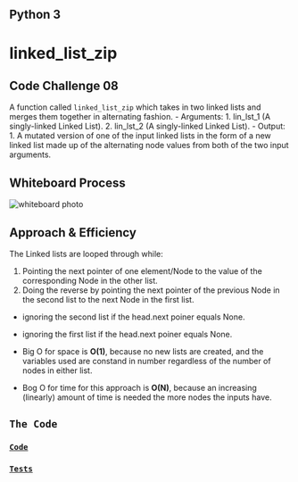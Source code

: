 ## Python 3

# **linked_list_zip**

## Code Challenge 08

A function called `linked_list_zip` which takes in two linked lists and merges them together in alternating fashion.
    - Arguments:
        1. lin_lst_1 (A singly-linked Linked List).
        2. lin_lst_2 (A singly-linked Linked List).
    - Output:
        1. A mutated version of one of the input linked lists in the form of
           a new linked list made up of the alternating node values from both of the two input arguments.

## Whiteboard Process

![whiteboard photo](./Documentation/lists_zipper.PNG)

## Approach & Efficiency

The Linked lists are looped through while:

1. Pointing the next pointer of one element/Node to the value of the corresponding Node in the other list.
2. Doing the reverse by pointing the next pointer of the previous Node in the second list to the next Node in the first list. 

- ignoring the second list if the head.next poiner equals None.
- ignoring the first list if the head.next poiner equals None.

- Big O for space is **O(1)**, because no new lists are created, and the variables used are constand in number
  regardless of the number of nodes in either list.
- Bog O for time for this approach is **O(N)**, because an increasing (linearly) amount of time is needed the more nodes
  the inputs have.


[//]: # ( using a *`While`* Loop & *`If-elif-else`* statements)

[//]: # (Kepping it as simple as possible, the floor division &#40;`//`&#41; was used to determine where the middle of the original/input list is, and compare the key with the item at that index.)

## **`The Code`**
### [**`Code`**](https://github.com/muayedjj/data-structures-and-algorithms/blob/7c57a74c25242890409bb5b573e4da3963773ade/data_structures_py/linked_list/linked_list_zip.py)

### [**`Tests`**](https://github.com/muayedjj/data-structures-and-algorithms/blob/7c57a74c25242890409bb5b573e4da3963773ade/data_structures_py/tests/test_linked_list_zip.py)
